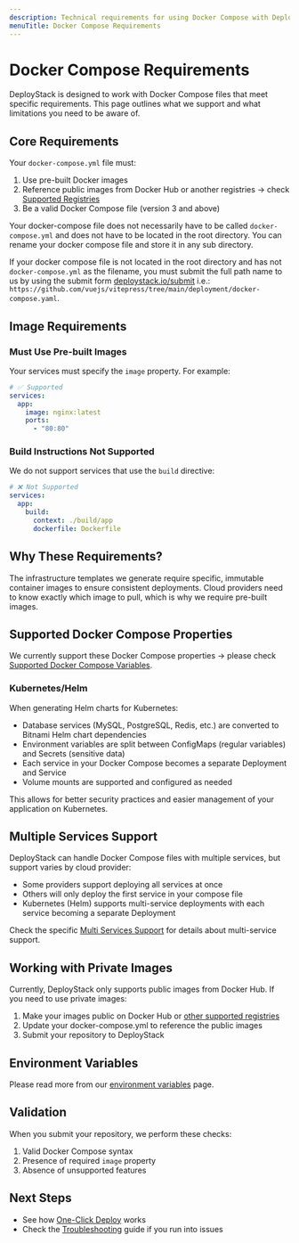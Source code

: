 ```yaml
---
description: Technical requirements for using Docker Compose with DeployStack's cloud deployment automation. Includes supported properties, registry options, and validation rules.
menuTitle: Docker Compose Requirements
---
```


# Docker Compose Requirements

DeployStack is designed to work with Docker Compose files that meet specific requirements. This page outlines what we support and what limitations you need to be aware of.

## Core Requirements

Your `docker-compose.yml` file must:

1. Use pre-built Docker images
2. Reference public images from Docker Hub or another registries -> check [Supported Registries](/docs/docker-to-iac/supported-registries.md)
3. Be a valid Docker Compose file (version 3 and above)

Your docker-compose file does not necessarily have to be called `docker-compose.yml` and does not have to be located in the root directory. You can rename your docker compose file and store it in any sub directory.

If your docker compose file is not located in the root directory and has not `docker-compose.yml` as the filename, you must submit the full path name to us by using the submit form [deploystack.io/submit](https://deploystack.io/submit) i.e.: `https://github.com/vuejs/vitepress/tree/main/deployment/docker-compose.yaml`.

## Image Requirements

### Must Use Pre-built Images

Your services must specify the `image` property. For example:

```yaml [docker-compose.yml]
# ✅ Supported
services:
  app:
    image: nginx:latest
    ports:
      - "80:80"
```

### Build Instructions Not Supported

We do not support services that use the `build` directive:

```yaml [docker-compose.yml]
# ❌ Not Supported
services:
  app:
    build:
      context: ./build/app
      dockerfile: Dockerfile
```

## Why These Requirements?

The infrastructure templates we generate require specific, immutable container images to ensure consistent deployments. Cloud providers need to know exactly which image to pull, which is why we require pre-built images.

## Supported Docker Compose Properties

We currently support these Docker Compose properties -> please check [Supported Docker Compose Variables](/docs/docker-to-iac/supported-docker-compose-variables.md).

### Kubernetes/Helm

When generating Helm charts for Kubernetes:

- Database services (MySQL, PostgreSQL, Redis, etc.) are converted to Bitnami Helm chart dependencies
- Environment variables are split between ConfigMaps (regular variables) and Secrets (sensitive data)
- Each service in your Docker Compose becomes a separate Deployment and Service
- Volume mounts are supported and configured as needed

This allows for better security practices and easier management of your application on Kubernetes.

## Multiple Services Support

DeployStack can handle Docker Compose files with multiple services, but support varies by cloud provider:

- Some providers support deploying all services at once
- Others will only deploy the first service in your compose file
- Kubernetes (Helm) supports multi-service deployments with each service becoming a separate Deployment

Check the specific [Multi Services Support](/docs/docker-to-iac/multi-services-support.md) for details about multi-service support.

## Working with Private Images

Currently, DeployStack only supports public images from Docker Hub. If you need to use private images:

1. Make your images public on Docker Hub or [other supported registries](/docs/docker-to-iac/supported-registries.md)
2. Update your docker-compose.yml to reference the public images
3. Submit your repository to DeployStack

## Environment Variables

Please read more from our [environment variables](/docs/deploystack/docker-environment-variables.md) page.

## Validation

When you submit your repository, we perform these checks:

1. Valid Docker Compose syntax
2. Presence of required `image` property
3. Absence of unsupported features

## Next Steps

- See how [One-Click Deploy](/docs/deploystack/one-click-deploy.md) works
- Check the [Troubleshooting](/docs/deploystack/troubleshooting.md) guide if you run into issues
